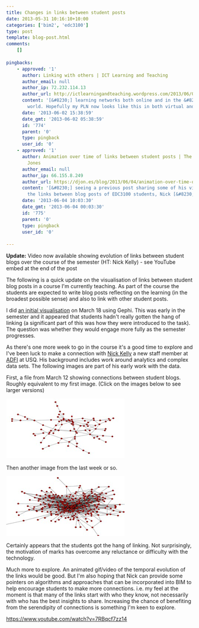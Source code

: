 ```yaml
---
title: Changes in links between student posts
date: 2013-05-31 10:16:10+10:00
categories: ['bim2', 'edc3100']
type: post
template: blog-post.html
comments:
    []
    
pingbacks:
    - approved: '1'
      author: Linking with others | ICT Learning and Teaching
      author_email: null
      author_ip: 72.232.114.13
      author_url: http://ictlearningandteaching.wordpress.com/2013/06/02/linking-with-others/
      content: '[&#8230;] learning networks both online and in the &#8216;real&#8217;
        world. Hopefully my PLN now looks like this in both virtual and traditional [&#8230;]'
      date: '2013-06-02 15:38:59'
      date_gmt: '2013-06-02 05:38:59'
      id: '774'
      parent: '0'
      type: pingback
      user_id: '0'
    - approved: '1'
      author: Animation over time of links between student posts | The Weblog of (a) David
        Jones
      author_email: null
      author_ip: 66.155.8.249
      author_url: https://djon.es/blog/2013/06/04/animation-over-time-of-links-between-student-posts/
      content: '[&#8230;] seeing a previous post sharing some of his visualisations of
        the links between blog posts of EDC3100 students, Nick [&#8230;]'
      date: '2013-06-04 10:03:30'
      date_gmt: '2013-06-04 00:03:30'
      id: '775'
      parent: '0'
      type: pingback
      user_id: '0'
    
---
```

**Update:** Video now available showing evolution of links between student blogs over the course of the semester (HT: Nick Kelly) - see YouTube embed at the end of the post

The following is a quick update on the visualisation of links between student blog posts in a course I'm currently teaching. As part of the course the students are expected to write blog posts reflecting on the learning (in the broadest possible sense) and also to link with other student posts.

I did [an initial visualisation](/blog2/2013/03/18/visualising-the-blog-network-of-edc3100-students/) on March 18 using Gephi. This was early in the semester and it appeared that students hadn't really gotten the hang of linking (a significant part of this was how they were introduced to the task). The question was whether they would engage more fully as the semester progresses.

As there's one more week to go in the course it's a good time to explore and I've been luck to make a connection with [Nick Kelly](http://www.usq.edu.au/adfi/team/nick) a new staff member at [ADFI](http://www.usq.edu.au/adfi/) at USQ. His background includes work around analytics and complex data sets. The following images are part of his early work with the data.

First, a file from March 12 showing connections between student blogs. Roughly equivalent to my first image. (Click on the images below to see larger versions)

[![Connections - 12th March](images/8895676999_c72737c279_n.jpg)](http://www.flickr.com/photos/david_jones/8895676999/ "Connections - 12th March by David T Jones, on Flickr")

Then another image from the last week or so.

[![Connections - late May](images/8896302064_cf60eeaa14_n.jpg)](http://www.flickr.com/photos/david_jones/8896302064/ "Connections - late May by David T Jones, on Flickr")

Certainly appears that the students got the hang of linking. Not surprisingly, the motivation of marks has overcome any reluctance or difficulty with the technology.

Much more to explore. An animated gif/video of the temporal evolution of the links would be good. But I'm also hoping that Nick can provide some pointers on algorithms and approaches that can be incorporated into BIM to help encourage students to make more connections. i.e. my feel at the moment is that many of the links start with who they know, not necessarily with who has the best insights to share. Increasing the chance of benefiting from the serendipity of connections is something I'm keen to explore.

https://www.youtube.com/watch?v=7RBqcf7zz14